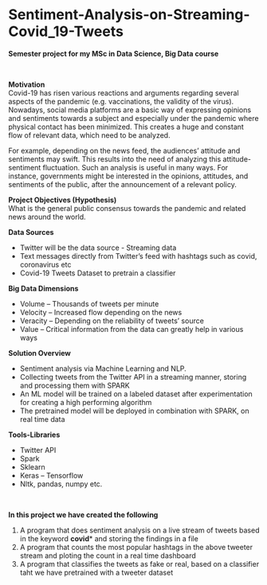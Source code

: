 # Sentiment-Analysis-on-Streaming-Covid_19-Tweets

**Semester project for my MSc in Data Science, Big Data course**

<br>

**Motivation**  
Covid-19 has risen various reactions and arguments regarding several aspects of the pandemic
(e.g. vaccinations, the validity of the virus). Nowadays, social media platforms are a basic way of
expressing opinions and sentiments towards a subject and especially under the pandemic where
physical contact has been minimized. This creates a huge and constant flow of relevant data,
which need to be analyzed.

For example, depending on the news feed, the audiences’ attitude and sentiments may swift.
This results into the need of analyzing this attitude-sentiment fluctuation. Such an analysis is useful
in many ways. For instance, governments might be interested in the opinions, attitudes, and
sentiments of the public, after the announcement of a relevant policy.
<br>

**Project Objectives (Hypothesis)**  
What is the general public consensus towards the pandemic and related news around the world.

**Data Sources**  
  - Twitter will be the data source - Streaming data
  - Text messages directly from Twitter’s feed with hashtags such as covid, coronavirus etc
  - Covid-19 Tweets Dataset to pretrain a classifier

**Big Data Dimensions**  
  - Volume – Thousands of tweets per minute
  - Velocity – Increased flow depending on the news
  - Veracity – Depending on the reliability of tweets’ source
  - Value – Critical information from the data can greatly help in various ways

**Solution Overview**  
  - Sentiment analysis via Machine Learning and NLP.
  - Collecting tweets from the Twitter API in a streaming manner, storing and processing them
  with SPARK
  - An ML model will be trained on a labeled dataset after experimentation for creating a high
  performing algorithm
  - The pretrained model will be deployed in combination with SPARK, on real time data

**Tools-Libraries**  
  - Twitter API
  - Spark
  - Sklearn
  - Keras – Tensorflow
  - Nltk, pandas, numpy etc.

<br>

**In this project we have created the following**  
1. A program that does sentiment analysis on a live stream of tweets based in the keyword **covid*** and storing the findings in a file
2. A program that counts the most popular hashtags in the above tweeter stream and ploting the count in a real time dashboard
3. A program that classifies the tweets as fake or real, based on a classifier taht we have pretrained with a tweeter dataset
